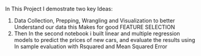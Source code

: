 In This Project I demostrate two key Ideas: 
1. Data Collection, Prepping, Wrangling and Visualization to better Understand our data this Makes for good FEATURE SELECTION
2. Then In the second notebook i built linear and multiple regression models to predict the prices of new cars, and evaluate the results using
In sample evaluation with Rsquared and Mean Squared Error
